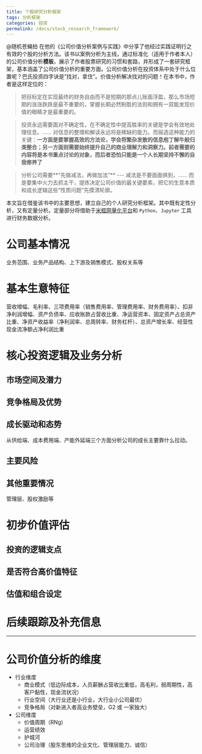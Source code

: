 ```yaml
---
title: 个股研究分析框架
tags: 分析框架
categories: 投资
permalink: /docs/stock_research_framework/
---
```


@随机苍蝇拍 在他的《公司价值分析案例与实践》中分享了他经过实践证明行之有效的个股的分析方法。该书以案例分析为主线，通过标准化（适用于作者本人）的公司价值分析**模板**，展示了作者股票研究的习惯和套路，并形成了一套研究框架，基本涵盖了公司价值分析的重要方面。公司价值分析在投资体系中处于什么位置呢？巴氏投资四字诀是“找对，拿住”。价值分析解决找对的问题！在本书中，作者是这样定位的：

> 把目标定在实现最终的财务自由而不是短期的那点儿账面浮盈，那么市场短期的涨涨跌跌是最不重要的，掌握长期必然制胜的法则和拥有一双能发现价值的眼睛才是最重要的。

> 投资永远需要面对不确定性，在不确定性中提高胜率的关键是学会有效地处理信息。...... 对信息的整理和解读永远将是稀缺的能力。而锻造这种能力的关键：**一方面是要掌握高效的方法论，学会将繁杂发散的信息庖丁解牛般归类整合；另一方面则需要始终提升自己的商业理解力和洞察力。前者需要的内容将是本书重点讨论的对象，而后者恐怕只能是一个人长期坚持不懈的自我修养了**

> 分析公司需要**“先做减法，再做加法”** --- 减法是不要面面俱到，...... 而是要集中火力去抓主干，提炼决定公司价值的最关键要素，把它的生意本质和成长逻辑这些“性质问题”先摸清轮廓。

本文旨在借鉴该书中的主要思想，建立自己的个人研究分析框架。其中既有定性分析，又有定量分析。定量部分将借助于[米框网量化平台](https://www.ricequant.com/?f=n)和 `Python`、`Jupyter` 工具进行财务数据分析。

# 公司基本情况

业务范围、业务产品结构、上下游及销售模式、股权关系等

# 基本生意特征

营收增幅、毛利率、三项费用率（销售费用率、管理费用率、财务费用率）、扣非净利润增幅、资产负债率、应收账款占营收比重、净运营资本、固定资产占总资产比重、净资产收益率（净利润率、总周转率、财务杠杆）、总资产增长率、经营性现金流净额占净利润比重

# 核心投资逻辑及业务分析

## 市场空间及潜力

## 竞争格局及优势

## 成长驱动和态势

从供给端、成本费用端、产能外延端三个方面分析公司的成长主要靠什么拉动。

## 主要风险

## 其他重要情况

管理层、股权激励等

# 初步价值评估

## 投资的逻辑支点

## 是否符合高价值特征

## 估值和组合设定

# 后续跟踪及补充信息

---

# 公司价值分析的维度

- 行业维度
  - 商业模式（低边际成本，人员薪酬占营收比重低，高毛利，弱周期性，高客户黏性，现金流状况）
  - 行业空间（大行业还是小行业，大行业小公司最优）
  - 竞争格局（对新进入者高业务壁垒，G2 或 一家独大）
- 公司维度
  - 价值周期（RNg)
  - 运营绩效
  - 护城河
  - 公司治理（股东思维的企业文化、管理层能力、诚信）
